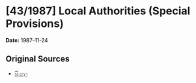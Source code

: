 # [43/1987] Local Authorities (Special Provisions)

**Date:** 1987-11-24

## Original Sources

- [සිංහල](https://documents.gov.lk/view/acts/1987/11/43-1987_S.pdf)
